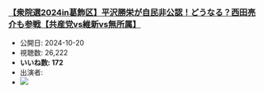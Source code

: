 ### [【衆院選2024in葛飾区】平沢勝栄が自民非公認！どうなる？西田亮介も参戦【共産党vs維新vs無所属】](https://www.youtube.com/watch?v=DKeqbCRYdeo)
-   公開日: 2024-10-20
-   視聴数: 26,222
-   **いいね数: 172**
-   出演者: 
- [![](https://img.youtube.com/vi/DKeqbCRYdeo/hqdefault.jpg)](https://www.youtube.com/watch?v=DKeqbCRYdeo)
